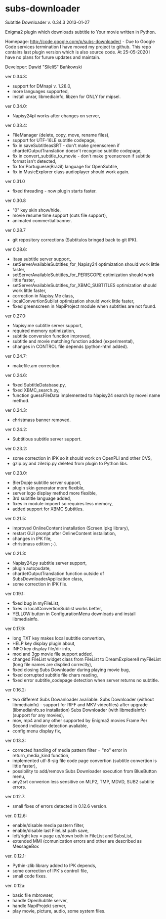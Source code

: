# subs-downloader
Subtitle Downloader v. 0.34.3 2013-01-27

Enigma2 plugin which downloads subtitle to Your movie written in Python.

Homepage:  http://code.google.com/p/subs-downloader/ - Due to Google Code services termination I have moved my project to github.
This repo contains last plugin version which is also source code.
At 25-05-2020 I have no plans for furure updates and maintain.

Developer: Dawid "SileliS" Bańkowski

ver 0.34.3:
- support for DMnapi v. 1.28.0,
- more languages supported,
- install unrar, libmediainfo, libzen for ONLY for mipsel.

ver 0.34.0:
- Napisy24pl works after changes on server,

ver 0.33.4:

- FileManager (delete, copy, move, rename files),
- support for UTF-16LE subtitle codepage,
- fix in saveSubtitleasSRT - don't make greenscreen if chardetOutputTranslation doesn't recognice subtitle codepage,
- fix in convert_subtitle_to_movie - don't make greenscreen if subtitle format isn't detected,
- fix for Portuguese(Brazil) language for OpenSubtile,
- fix in MusicExplorer class audioplayer should work again.

ver 0.31.0
- fixed threading - now plugin starts faster.

ver 0.30.8
- "0" key skin show/hide,
- movie resume time support (cuts file support),
- animated commertial banner.

ver 0.28.7 
- git repository corrections (Subtitulos bringed back to git IPK).

ver 0.28.6:
- Itasa subtitle server support,
- setServerAvailableSubtitles_for_Napisy24 optimization should work little faster,
- setServerAvailableSubtitles_for_PERISCOPE optimization should work little faster,
- setServerAvailableSubtitles_for_XBMC_SUBTITLES optimization should work little faster,
- correction in Napisy.Me class,
- localConvertionSublist optimization should work little faster,
- fixed greenscreen in NapiProject module when subtitles are not found.

ver 0.27.0:
- Napisy.me subtitle server support,
- required memory optimization,
- subtitle conversion function improved,
- subtitle and movie matching function added (experimental),
- changes in CONTROL file depends (python-html added).

ver 0.24.7:
- makefile.am correction.

ver 0.24.6:
- fixed SubtitleDatabase.py,
- fixed XBMC_search.py,
- function guessFileData implemented to Napisy24 search by movei name method.

ver 0.24.3:
- christmass banner removed.

ver 0.24.2:
- Subtitlous subtitle server support.

ver 0.23.2:
- some correction in IPK so it should work on OpenPLI and other CVS,
- gzip.py and zilezip.py deleted from plugin to Python libs.

ver 0.23.0:
- BierDopje subtitle server support,
- plugin skin generator more flexible,
- server logo display method more flexible,
- 3rd subtitle language added,
- fixes in module impoert so requires less memory,
- added support for XBMC Subtitles.

ver 0.21.5:
- improved OnlineContent installation (Screen.Ipkg library),
- restart GUI prompt after OnlineContent installation,
- changes in IPK file,
- christmass edition ;-).

ver 0.21.3:
- Napisy24.py subtitle server support,
- plugin autopudate,
- chardetOutputTranslation function outside of SubsDownloaderApplication class,
- some correction in IPK file.

ver 0.19.1:
- fixed bug in myFileList,
- fixes in localConvertionSublist works better,
- YELLOW button in ConfigurationMenu downloads and install libmediainfo.

ver 0.17.9:
- long TXT key makes local subtitle convertion,
- HELP key display plugin about,
- INFO key display file/dir info,
- mod and 3gp movie file support added,
- changed FileList widget class from FileList to DreamExploereII myFileList (long file names are displied correctly),
- fixed closing Subs Downloader during playing movie bug,
- fixed corrupted subtitle file chars reading,
- fixed error subtitle_codepage detection when server returns no subtitle.

ver 0.16.2:
- two different Subs Dowanloader avaliable:
    Subs Downloader (without libmediainfo) - support for RIFF and MKV videofiles)
    after upgrade (libmediainfo.so installation) Subs Downloader (with libmediainfo) (support for any movies),
- mov, mp4 and any other supported by Enigma2 movies Frame Per Second indicator detection avaliable,
- config menu display fix,

ver 0.13.3:
- corrected handling of media pattern filter = "no" error in return_media_kind function,
- implemented utf-8-sig file code page convertion (subtitle convertion is little faster),
- possibility to add/remove Subs Downloader execution from BlueButton menu,
- any2srt converion less sensitive on MLP2, TMP, MDVD, SUB2 subtilte errors.

ver 0.12.7:
- small fixes of errors detected in 0.12.6 version.

ver. 0.12.6:
- enable/disable media pastern filter,
- enable/disable last FileList path save,
- left/right key = page up/down both in FileList and SubsList,
- extended MMI (comunication errors and other are described as MessageBox 

ver. 0.12.1:
- Pythin-zlib library added to IPK depends,
- some correction of IPK's controll file,
- small code fixes.

ver. 0.12a:
- basic file mbrowser,
- handle OpenSubtile server,
- handle NapiProjekt server,
- play movie, picture, audio, some system files.
